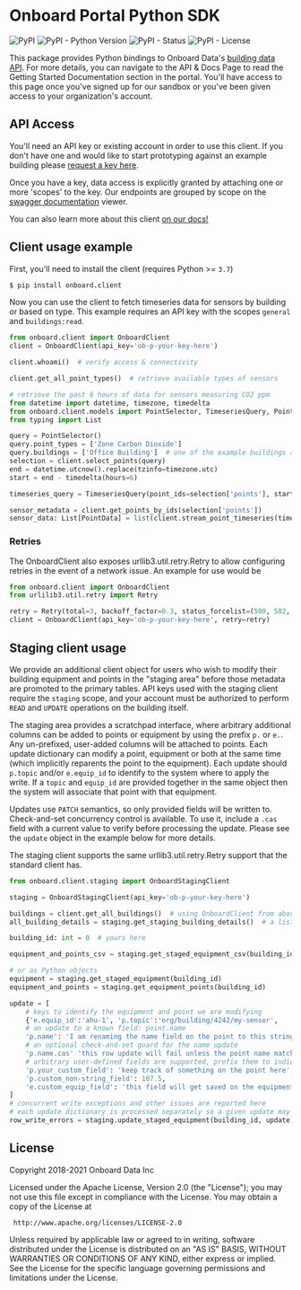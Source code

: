 # Onboard Portal Python SDK

![PyPI](https://img.shields.io/pypi/v/onboard.client)
![PyPI - Python Version](https://img.shields.io/pypi/pyversions/onboard.client)
![PyPI - Status](https://img.shields.io/pypi/status/onboard.client)
![PyPI - License](https://img.shields.io/pypi/l/onboard.client)

This package provides Python bindings to Onboard Data's [building data API](https://portal.onboarddata.io).
For more details, you can navigate to the API & Docs Page to read the Getting Started Documentation section in the portal.
You'll have access to this page once you've signed up for our sandbox or you've been given access to your organization's account.

## API Access

You'll need an API key or existing account in order to use this client. If you don't have one and would like to start prototyping against an example building please [request a key here](https://onboarddata.io/sandbox).

Once you have a key, data access is explicitly granted by attaching one or more 'scopes' to the key. Our endpoints are grouped by scope on the [swagger documentation](https://api.onboarddata.io/swagger/) viewer.

You can also learn more about this client [on our docs!](https://onboard-api-wrappers-documentation.readthedocs.io/en/latest/index.html)

## Client usage example

First, you'll need to install the client (requires Python >= `3.7`)

```bash
$ pip install onboard.client
```

Now you can use the client to fetch timeseries data for sensors by building or based on type. This example requires an API key with the scopes `general` and `buildings:read`.

```python
from onboard.client import OnboardClient
client = OnboardClient(api_key='ob-p-your-key-here')

client.whoami()  # verify access & connectivity

client.get_all_point_types()  # retrieve available types of sensors

# retrieve the past 6 hours of data for sensors measuring CO2 ppm
from datetime import datetime, timezone, timedelta
from onboard.client.models import PointSelector, TimeseriesQuery, PointData
from typing import List

query = PointSelector()
query.point_types = ['Zone Carbon Dioxide']
query.buildings = ['Office Building']  # one of the example buildings available in the sandbox
selection = client.select_points(query)
end = datetime.utcnow().replace(tzinfo=timezone.utc)
start = end - timedelta(hours=6)

timeseries_query = TimeseriesQuery(point_ids=selection['points'], start=start, end=end)  # Or `TimeseriesQuery(selector=query, ...)`

sensor_metadata = client.get_points_by_ids(selection['points'])
sensor_data: List[PointData] = list(client.stream_point_timeseries(timeseries_query))
```

### Retries
The OnboardClient also exposes urllib3.util.retry.Retry to allow configuring retries in the event of a network issue. An example for use would be

```python
from onboard.client import OnboardClient
from urlilib3.util.retry import Retry

retry = Retry(total=3, backoff_factor=0.3, status_forcelist=(500, 502, 504))
client = OnboardClient(api_key='ob-p-your-key-here', retry=retry)

```

## Staging client usage

We provide an additional client object for users who wish to modify their building equipment and points in the "staging area" before those metadata are promoted to the primary tables. API keys used with the staging client require the `staging` scope, and your account must be authorized to perform `READ` and `UPDATE` operations on the building itself.

The staging area provides a scratchpad interface, where arbitrary additional columns can be added to points or equipment by using the prefix `p.` or `e.`. Any un-prefixed, user-added columns will be attached to points. Each update dictionary can modify a point, equipment or both at the same time (which implicitly reparents the point to the equipment). Each update should `p.topic` and/or `e.equip_id` to identify to the system where to apply the write. If a `topic` and `equip_id` are provided together in the same object then the system will associate that point with that equipment.

Updates use `PATCH` semantics, so only provided fields will be written to. Check-and-set concurrency control is available. To use it, include a `.cas` field with a current value to verify before processing the update. Please see the `update` object in the example below for more details.

The staging client supports the same urllib3.util.retry.Retry support that the standard client has.

```python
from onboard.client.staging import OnboardStagingClient

staging = OnboardStagingClient(api_key='ob-p-your-key-here')

buildings = client.get_all_buildings()  # using OnboardClient from above example
all_building_details = staging.get_staging_building_details()  # a list of building-level staging information objects

building_id: int = 0  # yours here

equipment_and_points_csv = staging.get_staged_equipment_csv(building_id)  # easy to load straight into a pandas.DataFrame

# or as Python objects
equipment = staging.get_staged_equipment(building_id)
equipment_and_points = staging.get_equipment_points(building_id)

update = [
    # keys to identify the equipment and point we are modifying
    {'e.equip_id':'ahu-1', 'p.topic':'org/building/4242/my-sensor',
    # an update to a known field: point.name
    'p.name': 'I am renaming the name field on the point to this string'
    # an optional check-and-set guard for the name update
    'p.name.cas' 'this row update will fail unless the point name matches this CAS value',
    # arbitrary user-defined fields are supported, prefix them to indicate destination
    'p.your_custom_field': 'keep track of something on the point here',
    'p.custom_non-string_field': 107.5,
    'e.custom_equip_field': 'this field will get saved on the equipment, not the point'}
]
# concurrent write exceptions and other issues are reported here
# each update dictionary is processed separately so a given update may partially succeed
row_write_errors = staging.update_staged_equipment(building_id, update)
```

## License

 Copyright 2018-2021 Onboard Data Inc

 Licensed under the Apache License, Version 2.0 (the "License");
 you may not use this file except in compliance with the License.
 You may obtain a copy of the License at

     http://www.apache.org/licenses/LICENSE-2.0

 Unless required by applicable law or agreed to in writing, software
 distributed under the License is distributed on an "AS IS" BASIS,
 WITHOUT WARRANTIES OR CONDITIONS OF ANY KIND, either express or implied.
 See the License for the specific language governing permissions and
 limitations under the License.
